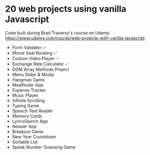 # 20 web projects using vanilla Javascript

Code built during Brad Traversy's course on Udemy
https://www.udemy.com/course/web-projects-with-vanilla-javascript

- Form Validator :white_check_mark:
- Movie Seat Booking :white_check_mark:
- Custom Video Player :white_check_mark:
- Exchange Rate Calculator :white_check_mark:
- DOM Array Methods Project
- Menu Slider & Modal
- Hangman Game
- Mealfinder App
- Expense Tracker
- Music Player
- Infinite Scrolling
- Typing Game
- Speech Text Reader
- Memory Cards
- LyricsSearch App
- Relaxer App
- Breakout Game
- New Year Countdown
- Sortable List
- Speak Number Guessing Game
